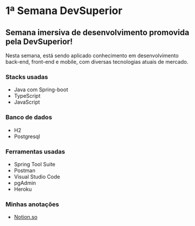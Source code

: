 # 1ª Semana DevSuperior

## Semana imersiva de desenvolvimento promovida pela DevSuperior!
Nesta semana, está sendo aplicado conhecimento em desenvolvimento back-end, front-end e mobile, com diversas tecnologias atuais de mercado.

### Stacks usadas
- Java com Spring-boot
- TypeScript
- JavaScript

### Banco de dados
- H2
- Postgresql

### Ferramentas usadas
- Spring Tool Suite
- Postman
- Visual Studio Code
- pgAdmin
- Heroku

### Minhas anotações
- [Notion.so](https://www.notion.so/analudias/Semana-DevSuperior-872507829157424f9129f4c324dec2ad)
